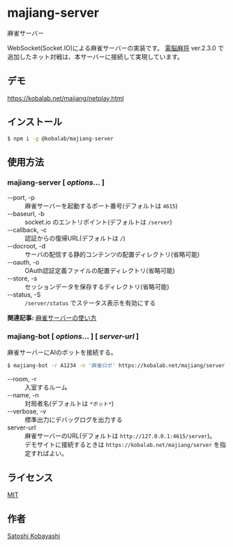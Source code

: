 # majiang-server

麻雀サーバー

WebSocket(Socket.IO)による麻雀サーバーの実装です。
[電脳麻将](https://github.com/kobalab/Majiang) ver.2.3.0 で追加したネット対戦は、本サーバーに接続して実現しています。

## デモ
https://kobalab.net/majiang/netplay.html

## インストール
```bash
$ npm i -g @kobalab/majiang-server
```

## 使用方法

### majiang-server [ *options*... ]
<dl>
<dt>--port, -p</dt>
    <dd>麻雀サーバーを起動するポート番号(デフォルトは <code>4615</code>)</dd>
<dt>--baseurl, -b</dt>
    <dd>socket.io のエントリポイント(デフォルトは <code>/server</code>)</dd>
<dt>--callback, -c</dt>
    <dd>認証からの復帰URL(デフォルトは <code>/</code>)</dd>
<dt>--docroot, -d</dt>
    <dd>サーバの配信する静的コンテンツの配置ディレクトリ(省略可能)</dd>
<dt>--oauth, -o</dt>
    <dd>OAuth認証定義ファイルの配置ディレクトリ(省略可能)</dd>
<dt>--store, -s</dt>
    <dd>セッションデータを保存するディレクトリ(省略可能)</dd>
<dt>--status, -S</dt>
    <dd><code>/server/status</code> でステータス表示を有効にする</dd>
</dl>

**関連記事:** [麻雀サーバーの使い方](https://blog.kobalab.net/entry/2024/02/15/081605)

### majiang-bot [ *options*... ] [ *server-url* ]
麻雀サーバーにAIのボットを接続する。
```bash
$ majiang-bot -r A1234 -n '麻雀ロボ' https://kobalab.net/majiang/server
```
<dl>
<dt>--room, -r</dt>
    <dd>入室するルーム</dd>
<dt>--name, -n</dt>
    <dd>対局者名(デフォルトは <code>*ボット*</code>)</dd>
<dt>--verbose, -v</dt>
    <dd>標準出力にデバッグログを出力する</dd>
<dt>server-url</dt>
  <dd>麻雀サーバーのURL(デフォルトは <code>http://127.0.0.1:4615/server</code>)。<br>
      デモサイトに接続するときは <code>https://kobalab.net/majiang/server</code> を指定すればよい。</dd>
</dl>

## ライセンス
[MIT](https://github.com/kobalab/majiang-server/blob/master/LICENSE)

## 作者
[Satoshi Kobayashi](https://github.com/kobalab)
